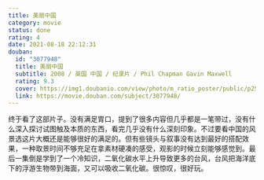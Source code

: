 ```yaml
---
title: 美丽中国
category: movie
status: done
rating: 4
date: 2021-08-18 22:12:31
douban:
  id: "3077948"
  title: 美丽中国
  subtitle: 2008 / 英国 中国 / 纪录片 / Phil Chapman Gavin Maxwell
  rating: 9.3
  cover: https://img1.doubanio.com/view/photo/m_ratio_poster/public/p2567139339.jpg
  link: https://movie.douban.com/subject/3077948/
---
```


终于看了这部片子。没有满足胃口，提到了很多内容但几乎都是一笔带过，没有什么深入探讨试图触及本质的东西，看完几乎没有什么深刻印象。不过要看中国的风景选这片大概还是能够很好的满足的。但有些镜头与叙事没有达到最好的搭配效果，一种取景时间不够充足在拿素材硬凑的感受，观影的时候立刻能够感觉到。最后一集倒是学到了一个冷知识，二氧化碳水平上升导致更多的台风，台风把海洋底下的浮游生物带到海面，又可以吸收二氧化碳。很惊叹，很好玩。